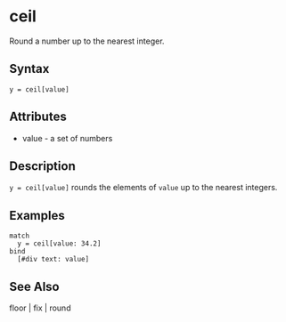 # ceil

Round a number up to the nearest integer.

## Syntax

```
y = ceil[value]
```

## Attributes

- value - a set of numbers

## Description

`y = ceil[value]` rounds the elements of `value` up to the nearest integers. 

## Examples

```
match
  y = ceil[value: 34.2]
bind
  [#div text: value]
```

## See Also

floor | fix | round